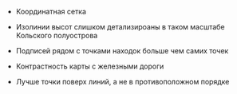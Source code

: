 + Координатная сетка

+ Изолинии высот слишком детализироаны в таком масштабе Кольского полуострова

+ Подписей рядом с точками находок больше чем самих точек

+ Контрастность карты с железными дороги

+ Лучше точки поверх линий, а не в противоположном порядке

